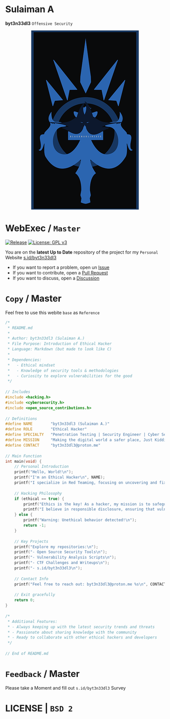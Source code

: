 # Sulaiman A
**byt3n33dl3** `Offensive Security`

<a href="https://github.com/byt3n33dl3/"><p align="center">
<img src="/icon.png">
</p></a>

# WebExec / `Master`

[![Release](https://github.com/BishopFox/sliver/actions/workflows/autorelease.yml/badge.svg)](https://github.com/BishopFox/sliver/actions/workflows/autorelease.yml) [![License: GPL v3](https://img.shields.io/badge/License-BSDv2-yellow.svg)](https://www.gnu.org/licenses/bsd-2.0)

You are on the **latest Up to Date** repository of the project for my `Personal` Website [s.id/byt3n33dl3](s.id/byt3n33dl3)

- If you want to report a problem, open un [Issue](https://github.com/byt3exec/byt3n33dl3/issues) 
- If you want to contribute, open a [Pull Request](https://github.com/byt3exec/byt3n33dl3/pulls)
- If you want to discuss, open a [Discussion](https://github.com/byt3exec/byt3n33dl3/discussions)

# `Copy` / Master

Feel free to use this webite `base` as `Reference`

```c
/*
 * README.md
 *
 * Author: byt3n33dl3 (Sulaiman A.)
 * File Purpose: Introduction of Ethical Hacker
 * Language: Markdown (but made to look like C)
 * 
 * Dependencies: 
 *   - Ethical mindset
 *   - Knowledge of security tools & methodologies
 *   - Curiosity to explore vulnerabilities for the good
 */

// Includes
#include <hacking.h>
#include <cybersecurity.h>
#include <open_source_contributions.h>

// Definitions
#define NAME        "byt3n33dl3 (Sulaiman A.)"
#define ROLE        "Ethical Hacker"
#define SPECIALTY   "Penetration Testing | Security Engineer | Cyber Security"
#define MISSION     "Making the digital world a safer place, Just Kidding!"
#define CONTACT     "byt3n33dl3@proton.me"

// Main Function
int main(void) {
    // Personal Introduction
    printf("Hello, World!\n");
    printf("I'm an Ethical Hacker\n", NAME);
    printf("I specialize in Red Teaming, focusing on uncovering and fixing vulnerabilities in networks and applications.\n", SPECIALTY);
    
    // Hacking Philosophy
    if (ethical == true) {
        printf("Ethics is the key! As a hacker, my mission is to safeguard systems and protect privacy.\n");
        printf("I believe in responsible disclosure, ensuring that vulnerabilities are fixed before being exploited.\n");
    } else {
        printf("Warning: Unethical behavior detected!\n");
        return -1;
    }

    // Key Projects
    printf("Explore my repositories:\n");
    printf("- Open Source Security Tools\n");
    printf("- Vulnerability Analysis Scripts\n");
    printf("- CTF Challenges and Writeups\n");
    printf("- s.id/byt3n33dl3\n");

    // Contact Info
    printf("Feel free to reach out: byt3n33dl3@proton.me %s\n", CONTACT);

    // Exit gracefully
    return 0;
}

/* 
 * Additional Features: 
 * - Always keeping up with the latest security trends and threats
 * - Passionate about sharing knowledge with the community
 * - Ready to collaborate with other ethical hackers and developers
 */

// End of README.md
```

# `Feedback` / Master

Please take a Moment and fill out `s.id/byt3n33dl3` Survey

# LICENSE | `BSD 2`

